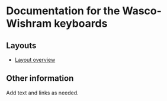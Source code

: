 # Documentation for the Wasco-Wishram keyboards

## Layouts

-   [Layout overview](layout.md)

## Other information

Add text and links as needed.
